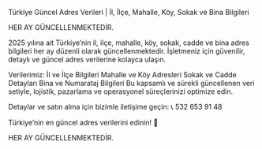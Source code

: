 Türkiye Güncel Adres Verileri | İl, İlçe, Mahalle, Köy, Sokak ve Bina Bilgileri

HER AY GÜNCELLENMEKTEDİR.

2025 yılına ait Türkiye’nin il, ilçe, mahalle, köy, sokak, cadde ve bina adres bilgileri her ay düzenli olarak güncellenmektedir. İşletmeniz için güvenilir, detaylı ve güncel adres verilerine kolayca ulaşın.

Verilerimiz:
İl ve İlçe Bilgileri
Mahalle ve Köy Adresleri
Sokak ve Cadde Detayları
Bina ve Numarataj Bilgileri
Bu kapsamlı ve sürekli güncellenen veri setiyle, lojistik, pazarlama ve operasyonel süreçlerinizi optimize edin.

Detaylar ve satın alma için bizimle iletişime geçin:
📞 532 653 91 48

Türkiye’nin en güncel adres verilerini edinin! 🚀

HER AY GÜNCELLENMEKTEDİR.
